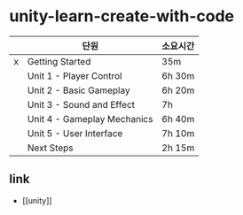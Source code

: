 # unity-learn-create-with-code

|   | 단원                        | 소요시간 |
|---|-----------------------------|----------|
| x | Getting Started             | 35m      |
|   | Unit 1 - Player Control     | 6h 30m   |
|   | Unit 2 - Basic Gameplay     | 6h 20m   |
|   | Unit 3 - Sound and Effect   | 7h       |
|   | Unit 4 - Gameplay Mechanics | 6h 40m   |
|   | Unit 5 - User Interface     | 7h 10m   |
|   | Next Steps                  | 2h 15m   |

## link
- [[unity]]

